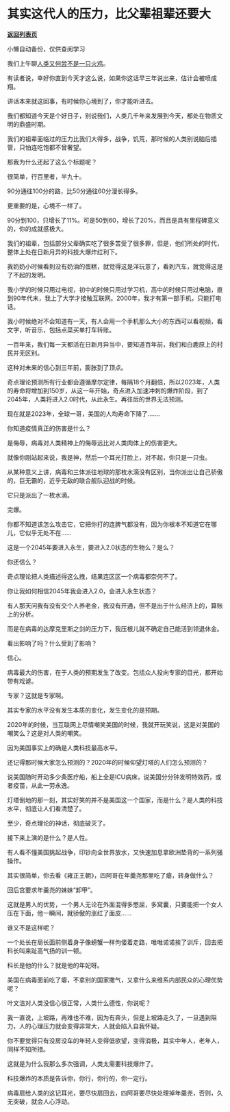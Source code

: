 # 其实这代人的压力，比父辈祖辈还要大

[**返回列表页**](/gzh/记忆承载3)

小懒自动备份，仅供查阅学习

我们上午聊[人类又何尝不是一只火鸡](http://mp.weixin.qq.com/s?__biz=MzU0MjYwNDU2Mw==&mid=2247509421&idx=1&sn=29880cf17db38d16f465daca6e985a35&chksm=fb1ac9d1cc6d40c79e3503906f120ddfe0428f65184a6f6d86f89d4ac898772fc4bc1fcdfe73&scene=21#wechat_redirect)。  

有读者说，幸好你直到今天才这么说，如果你这话早三年说出来，估计会被喷成翔。  

讲话本来就这回事，有时候你心境到了，你才能听进去。

我们都知道今天是个好日子，别说我们，人类几千年来发展到今天，都处在物质文明的鼎盛时期。  

我们的祖辈面临过的压力比我们大得多，战争，饥荒，那时候的人类别说脑后插管，只怕连吃饱都不曾奢望。  

那我为什么还起了这么个标题呢？  

很简单，行百里者，半九十。

90分通往100分的路，比50分通往60分漫长得多。  

更重要的是，心境不一样了。

90分到100，只增长了11%。可是50到60，增长了20%，而且是具有里程碑意义的，你的成就感极大。

我们的祖辈，包括部分父辈确实吃了很多苦受了很多罪，但是，他们所处的时代，整体上处在日新月异的科技大爆炸红利下。  

我奶奶小时候看到没有奶油的蛋糕，就觉得这是洋玩意了，看到汽车，就觉得这是了不起的发明。  

我小学的时候只用过电视，初中的时候只用过学习机，高中的时候只用过电脑，直到90年代末，我上了大学才接触互联网。2000年，我才有第一部手机，只能打电话。

我小时候绝对不会知道有一天，有人会用一个手机那么大小的东西可以看视频，看文字，听音乐，包括点菜买单打车转账。

一百年来，我们每一天都活在日新月异当中，要知道百年前，我们和白鹿原上的村民并无区别。  

这种对未来的信心到三年前，膨胀到了顶点。  

奇点理论预测所有行业都会遵循摩尔定律，每隔18个月翻倍，所以2023年，人类的寿命将增加到150岁，从这一年开始，奇点进入加速冲刺的爆炸阶段，到了2045年，人类将进入2.0时代，从此永生。再往后的世界无法预测。  

现在就是2023年，全球一哥，美国的人均寿命下降了.......  

你知道疫情真正的伤害是什么？  

是侮辱，病毒对人类精神上的侮辱远比对人类肉体上的伤害更大。  

就像你刚站起来说，我是神，然后一个耳光打脸上，对不起，你只是一只虫。  

从某种意义上讲，病毒和三体派往地球的那枚水滴没有区别，当你派出让自己骄傲的，巨无霸的，近乎无敌的联合舰队迎战的时候。  

它只是派出了一枚水滴。

完爆。  

你都不知道该怎么攻击它，它把你打的连脾气都没有，因为你根本不知道它在哪儿，它似乎无处不在......

这是一个2045年要进入永生，要进入2.0状态的生物么？是么？  

你还信么？

奇点理论把人类描述得这么拽，结果连区区一个病毒都奈何不了。  

你让我如何相信2045年我会进入2.0，会进入永生状态？  

有人那天问我有没有交个人养老金，我没有开通，但不是出于什么经济上的，算账上的分析。  

而是在病毒的达摩克里斯之剑的压力下，我压根儿就不确定自己能活到领退休金。

看出影响了吗？什么受到了影响？  

信心。

病毒最大的伤害，在于人类的预期发生了改变。包括众人投向专家的目光，都开始带有戏谑。

专家？这就是专家啊。  

其实专家的水平没有发生本质的变化，发生变化的是预期。  

2020年的时候，当互联网上尽情嘲笑美国的时候，我就开玩笑说，这是对美国的嘲笑么？这是对人类的嘲笑。  

因为美国事实上的确是人类科技最高水平。

还记得那时候大家怎么预测的？2020年的时候仰望灯塔的人们怎么预测的？  

说美国随时开动多少条医疗船，船上全是ICU病床，说美国分分钟发明特效药，或者疫苗，从此一劳永逸。

灯塔倒地的那一刻，其实好笑的并不是美国这一个国家，而是什么？是人类的科技水平，彻底让人们看清楚了。  

至少，奇点理论的神话，彻底破灭了。  

接下来上演的是什么？是人性。  

有人看不懂美国挑起战争，印钞向全世界放水，又快速加息拿欧洲垫背的一系列骚操作。  

其实很简单，你去看《雍正王朝》，四阿哥在年羹尧那里吃了瘪，转身做什么？  

回后宫要求年羹尧的妹妹“卸甲”。  

这就是男人的优势，一个男人无论在外面混得多憋屈，多窝囊，只要能把一个女人压在下面，他一瞬间，就骄傲的涨红了面皮......  

谁又不是这样呢？  

一个处长在局长面前侧着身子像螃蟹一样佝偻着走路，唯唯诺诺挨了训斥，回去把科长叫来趾高气扬的训一顿。  

科长是他的什么？就是他的年妃呀。

美国在病毒面前吃了瘪，不拿别的国家撒气，又拿什么来维系内部民众的心理优势呢？  

叶文洁对人类没信心很正常，人类什么德性，你说呢？  

我一直说，上坡路，再难也不难，因为有奔头，但是上坡路走久了，一旦遇到阻力，人的心理压力就会变得非常大，人就会陷入自我怀疑。

你不要觉得只有没房没车的年轻人变得低欲望，变得消极，其实中年人，老年人，同样不知所措。  

这就是为什么我那么多次强调，人类太需要科技爆炸了。  

科技爆炸的本质是告诉你，你行，你行的，你一定行。

病毒扇给人类的这记耳光，要尽快扇回去，四阿哥要尽快处理掉年羹尧，否则，久无突破，就会人心浮动。

